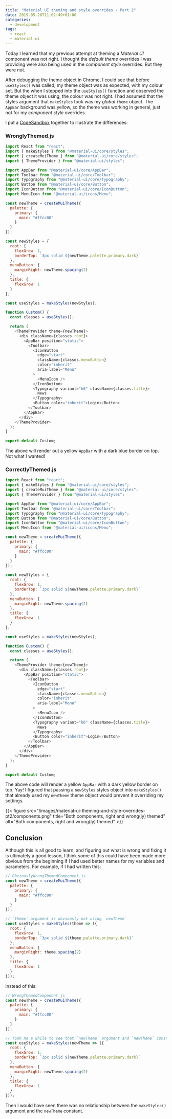 ```yaml
---
title: "Material UI theming and style overrides - Part 2"
date: 2019-05-28T11:02:49+01:00
categories:
  - development
tags:
  - react
  - material-ui
---
```


Today I learned that my previous attempt at theming a *Material UI* component was not right. I thought the *default theme* overrides I was providing were also being used in the *component style* overrides. But they were not.

After debugging the theme object in Chrome, I could see that before `useStyles()` was called, my theme object was as expected, with my colour set. But the when I stepped into the `useStyles()` function and observed the theme object it was using, the colour was not right. I had assumed that the styles argument that `makeStyles` took was my *global* `theme` object. The `AppBar` background was yellow, so the theme was working in general, just not for my *component style* overrides.

I put a [CodeSandbox](https://codesandbox.io/s/fervent-meninsky-hqnlq) together to illustrate the differences:
<!--more-->

### WronglyThemed.js

```javascript
import React from "react";
import { makeStyles } from "@material-ui/core/styles";
import { createMuiTheme } from "@material-ui/core/styles";
import { ThemeProvider } from "@material-ui/styles";

import AppBar from "@material-ui/core/AppBar";
import Toolbar from "@material-ui/core/Toolbar";
import Typography from "@material-ui/core/Typography";
import Button from "@material-ui/core/Button";
import IconButton from "@material-ui/core/IconButton";
import MenuIcon from "@material-ui/icons/Menu";

const newTheme = createMuiTheme({
  palette: {
    primary: {
      main: "#ffcc00"
    }
  }
});

const newStyles = {
  root: {
    flexGrow: 1,
    borderTop: `3px solid ${newTheme.palette.primary.dark}`
  },
  menuButton: {
    marginRight: newTheme.spacing(2)
  },
  title: {
    flexGrow: 1
  }
};

const useStyles = makeStyles(newStyles);

function Custom() {
  const classes = useStyles();

  return (
    <ThemeProvider theme={newTheme}>
      <div className={classes.root}>
        <AppBar position="static">
          <Toolbar>
            <IconButton
              edge="start"
              className={classes.menuButton}
              color="inherit"
              aria-label="Menu"
            >
              <MenuIcon />
            </IconButton>
            <Typography variant="h6" className={classes.title}>
              News
            </Typography>
            <Button color="inherit">Login</Button>
          </Toolbar>
        </AppBar>
      </div>
    </ThemeProvider>
  );
}

export default Custom;

```

The above will render out a yellow `AppBar` with a dark blue border on top. Not what I wanted!

### CorrectlyThemed.js

```javascript
import React from "react";
import { makeStyles } from "@material-ui/core/styles";
import { createMuiTheme } from "@material-ui/core/styles";
import { ThemeProvider } from "@material-ui/styles";

import AppBar from "@material-ui/core/AppBar";
import Toolbar from "@material-ui/core/Toolbar";
import Typography from "@material-ui/core/Typography";
import Button from "@material-ui/core/Button";
import IconButton from "@material-ui/core/IconButton";
import MenuIcon from "@material-ui/icons/Menu";

const newTheme = createMuiTheme({
  palette: {
    primary: {
      main: "#ffcc00"
    }
  }
});

const newStyles = {
  root: {
    flexGrow: 1,
    borderTop: `3px solid ${newTheme.palette.primary.dark}`
  },
  menuButton: {
    marginRight: newTheme.spacing(2)
  },
  title: {
    flexGrow: 1
  }
};

const useStyles = makeStyles(newStyles);

function Custom() {
  const classes = useStyles();

  return (
    <ThemeProvider theme={newTheme}>
      <div className={classes.root}>
        <AppBar position="static">
          <Toolbar>
            <IconButton
              edge="start"
              className={classes.menuButton}
              color="inherit"
              aria-label="Menu"
            >
              <MenuIcon />
            </IconButton>
            <Typography variant="h6" className={classes.title}>
              News
            </Typography>
            <Button color="inherit">Login</Button>
          </Toolbar>
        </AppBar>
      </div>
    </ThemeProvider>
  );
}

export default Custom;

```

The above code will render a yellow `AppBar` with a dark yellow border on top. Yay! I figured that passing a `newStyles` styles object into `makeStyles()` that already used my `newTheme` theme object would prevent it overriding my settings.

{{< figure src="/images/material-ui-theming-and-style-overrides-pt2/components.png" title="Both components, right and wrong(ly) themed" alt="Both components, right and wrong(ly) themed" >}}

## Conclusion

Although this is all good to learn, and figuring out what is wrong and fixing it is ultimately a good lesson, I think some of this could have been made more obvious from the beginning if I had used better names for my variables and parameters. For example, if I had written this:

```javascript
// ObviouslyWrongThemedComponent.js
const newTheme = createMuiTheme({
  palette: {
    primary: {
      main: "#ffcc00"
    }
  }
});

// `theme` argument is obviously not using `newTheme`
const useStyles = makeStyles(theme => ({
  root: {
    flexGrow: 1,
    borderTop: `3px solid ${theme.palette.primary.dark}`
  },
  menuButton: {
    marginRight: theme.spacing(2)
  },
  title: {
    flexGrow: 1
  }
}));
```

Instead of this:

```javascript
// WrongThemedComponent.js
const newTheme = createMuiTheme({
  palette: {
    primary: {
      main: "#ffcc00"
    }
  }
});

// Took me a while to see that `newTheme` argument and `newTheme` constant are unrelated
const useStyles = makeStyles(newTheme => ({
  root: {
    flexGrow: 1,
    borderTop: `3px solid ${newTheme.palette.primary.dark}`
  },
  menuButton: {
    marginRight: newTheme.spacing(2)
  },
  title: {
    flexGrow: 1
  }
}));
```

Then I would have seen there was no relationship between the `makeStyles()` argument and the `newTheme` constant.